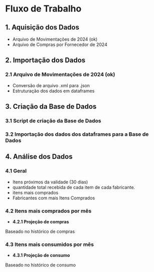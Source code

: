 # Fluxo de Trabalho

## 1. Aquisição dos Dados

- Arquivo de Movimentações de 2024 (ok)
- Arquivo de Compras por Fornecedor de 2024 

## 2. Importação dos Dados

### 2.1 Arquivo de Movimentações de 2024 (ok)

- Conversão de arquivo .xml para .json
- Estruturação dos dados em dataframes

## 3. Criação da Base de Dados

### 3.1 Script de criação da Base de Dados

### 3.2 Importação dos dados dos dataframes para a Base de Dados

## 4. Análise dos Dados

### 4.1 Geral
- Itens próximos da validade (30 dias)
- quantidade total recebida de cada item de cada fabricante.
- itens mais comprados
- Fabricantes com mais Itens Comprados

### 4.2 Itens mais comprados por mês

* **4.2.1 Projeção de compras**

Baseado no histórico de compras

### 4.3 Itens mais consumidos por mês

* **4.3.1 Projeção de consumo**

Baseado no histórico de consumo
